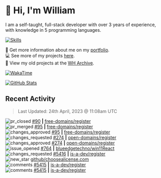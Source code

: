 # 👋 Hi, I'm William
I am a self-taught, full-stack developer with over 3 years of experience, with knowledge in 5 programming languages.

[![Skills](https://skillicons.dev/icons?i=css,cloudflare,discord,bots,docker,express,firebase,git,github,githubactions,html,js,linux,md,mongodb,netlify,nodejs,py,replit,tailwind,ts,vercel,vscode,wordpress,workers)](https://wdh.gg/dev)

🧑 Get more information about me on my [portfolio](https://wdh.gg/dev).
<br>
💻 See more of my projects [here](https://wdh.gg/github-org).
<br>
📁 View my old projects at the [WH Archive](https://wdh.gg/archive).

[![WakaTime](https://wakatime.com/badge/user/817e29c1-e1ac-4adc-936b-37bfa447c165.svg?style=for-the-badge)](https://wdh.gg/wakatime)

[![GitHub Stats](https://github-readme-stats.vercel.app/api?username=williamdavidharrison&theme=algolia&show_icons=true&border_radius=8&count_private=true&include_all_commits=true)](https://wdh.gg/github)

## Recent Activity
<!--RECENT_ACTIVITY:last_update-->
> Last Updated: 24th April, 2023 @ 11:08am UTC
<!--RECENT_ACTIVITY:last_update_end-->

<!--RECENT_ACTIVITY:start-->
![pr_closed](https://cdn.jsdelivr.net/gh/Readme-Workflows/Readme-Icons@main/icons/octicons/PullRequestClosed.svg) [#90](https://github.com/free-domains/register/pull/90) **|** [free-domains/register](https://github.com/free-domains/register)<br>
![pr_merged](https://cdn.jsdelivr.net/gh/Readme-Workflows/Readme-Icons@main/icons/octicons/PullRequestMerged.svg) [#95](https://github.com/free-domains/register/pull/95) **|** [free-domains/register](https://github.com/free-domains/register)<br>
![changes_approved](https://cdn.jsdelivr.net/gh/Readme-Workflows/Readme-Icons@main/icons/octicons/ApprovedChanges.svg) [#95](https://github.com/free-domains/register/pull/95#pullrequestreview-1397690374) **|** [free-domains/register](https://github.com/free-domains/register)<br>
![changes_requested](https://cdn.jsdelivr.net/gh/Readme-Workflows/Readme-Icons@main/icons/octicons/RequestedChanges.svg) [#274](https://github.com/open-domains/register/pull/274#pullrequestreview-1397417919) **|** [open-domains/register](https://github.com/open-domains/register)<br>
![changes_approved](https://cdn.jsdelivr.net/gh/Readme-Workflows/Readme-Icons@main/icons/octicons/ApprovedChanges.svg) [#274](https://github.com/open-domains/register/pull/274#pullrequestreview-1397418443) **|** [open-domains/register](https://github.com/open-domains/register)<br>
![issue_opened](https://cdn.jsdelivr.net/gh/Readme-Workflows/Readme-Icons@main/icons/octicons/IssueOpened.svg) [#764](https://github.com/blueedgetechno/win11React/issues/764) **|** [blueedgetechno/win11React](https://github.com/blueedgetechno/win11React)<br>
![changes_requested](https://cdn.jsdelivr.net/gh/Readme-Workflows/Readme-Icons@main/icons/octicons/RequestedChanges.svg) [#5416](https://github.com/is-a-dev/register/pull/5416#pullrequestreview-1397145616) **|** [is-a-dev/register](https://github.com/is-a-dev/register)<br>
![new_star](https://cdn.jsdelivr.net/gh/Readme-Workflows/Readme-Icons@main/icons/octicons/StarredRepositoryYellow.svg) [github/choosealicense.com](https://github.com/github/choosealicense.com)<br>
![comments](https://cdn.jsdelivr.net/gh/Readme-Workflows/Readme-Icons@main/icons/octicons/Comment.svg) [#5415](https://github.com/is-a-dev/register/pull/5415#discussion_r1174694492) **|** [is-a-dev/register](https://github.com/is-a-dev/register)<br>
![comments](https://cdn.jsdelivr.net/gh/Readme-Workflows/Readme-Icons@main/icons/octicons/Comment.svg) [#5415](https://github.com/is-a-dev/register/pull/5415#discussion_r1174694463) **|** [is-a-dev/register](https://github.com/is-a-dev/register)<br>
<!--RECENT_ACTIVITY:end-->
